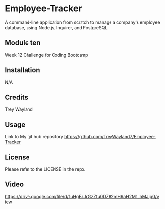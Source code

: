 # Employee-Tracker
A command-line application from scratch to manage a company's employee database, using Node.js, Inquirer, and PostgreSQL.

## Module ten
Week 12 Challenge for Coding Bootcamp

## Installation
N/A

## Credits
Trey Wayland

## Usage

Link to My git hub repository https://github.com/TreyWayland7/Employee-Tracker

## License
Please refer to the LICENSE in the repo.

## Video
https://drive.google.com/file/d/1uHgEaJrGzZtu0DZ92mH9aH2M1LhMJig0/view